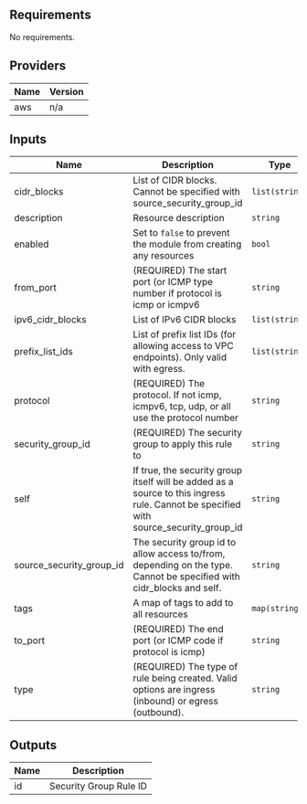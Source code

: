 ## Requirements

No requirements.

## Providers

| Name | Version |
|------|---------|
| aws | n/a |

## Inputs

| Name | Description | Type | Default | Required |
|------|-------------|------|---------|:--------:|
| cidr\_blocks | List of CIDR blocks. Cannot be specified with source\_security\_group\_id | `list(string)` | `null` | no |
| description | Resource description | `string` | n/a | yes |
| enabled | Set to `false` to prevent the module from creating any resources | `bool` | `true` | no |
| from\_port | (REQUIRED)  The start port (or ICMP type number if protocol is icmp or icmpv6 | `string` | n/a | yes |
| ipv6\_cidr\_blocks | List of IPv6 CIDR blocks | `list(string)` | `[]` | no |
| prefix\_list\_ids | List of prefix list IDs (for allowing access to VPC endpoints). Only valid with egress. | `list(string)` | `[]` | no |
| protocol | (REQUIRED)  The protocol. If not icmp, icmpv6, tcp, udp, or all use the protocol number | `string` | n/a | yes |
| security\_group\_id | (REQUIRED) The security group to apply this rule to | `string` | n/a | yes |
| self | If true, the security group itself will be added as a source to this ingress rule. Cannot be specified with source\_security\_group\_id | `string` | `null` | no |
| source\_security\_group\_id | The security group id to allow access to/from, depending on the type.  Cannot be specified with cidr\_blocks and self. | `string` | `null` | no |
| tags | A map of tags to add to all resources | `map(string)` | `{}` | no |
| to\_port | (REQUIRED)  The end port (or ICMP code if protocol is icmp) | `string` | n/a | yes |
| type | (REQUIRED) The type of rule being created.  Valid options are ingress (inbound) or egress (outbound). | `string` | n/a | yes |

## Outputs

| Name | Description |
|------|-------------|
| id | Security Group Rule ID |
